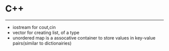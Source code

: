 # C++
---------
- iostream for cout,cin
- vector for creating list, of a type
- unordered map is a assocative container to store values in key-value pairs(similar to dictionairies)
